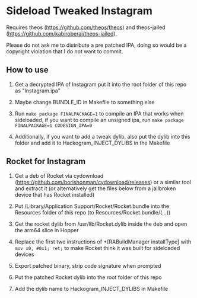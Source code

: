 # Sideload Tweaked Instagram

Requires theos (https://github.com/theos/theos) and theos-jailed (https://github.com/kabiroberai/theos-jailed).

Please do not ask me to distribute a pre patched IPA, doing so would be a copyright violation that I do not want to commit.

## How to use

1. Get a decrypted IPA of Instagram put it into the root folder of this repo as "Instagram.ipa"

2. Maybe change BUNDLE_ID in Makefile to something else

3. Run `make package FINALPACKAGE=1` to compile an IPA that works when sideloaded, if you want to compile an unsigned ipa, run `make package FINALPACKAGE=1 CODESIGN_IPA=0`

4. Additionally, if you want to add a tweak dylib, also put the dylib into this folder and add it to Hackogram_INJECT_DYLIBS in the Makefile

## Rocket for Instagram

1. Get a deb of Rocket via cydownload (https://github.com/borishonman/cydownload/releases) or a similar tool and extract it (or alternatively get the files below from a jailbroken device that has Rocket installed)

2. Put /Library/Application Support/Rocket/Rocket.bundle into the Resources folder of this repo (to Resources/Rocket.bundle/(...))

3. Get the rocket dylib from /usr/lib/Rocket.dylib inside the deb and open the arm64 slice in Hopper

4. Replace the first two instructions of +[RABuildManager installType] with `mov x0, #0x1; ret;` to make Rocket think it was built for sideloaded devices

5. Export patched binary, strip code signature when prompted

6. Put the patched Rocket dylib into the root folder of this repo

7. Add the dylib name to Hackogram_INJECT_DYLIBS in Makefile
